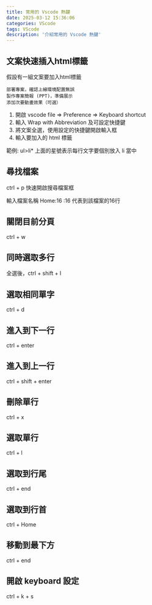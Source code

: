 ```yaml
---
title: 常用的 Vscode 熱鍵
date: 2025-03-12 15:36:06
categories: VScode
tags: VScode
description: '介紹常用的 Vscode 熱鍵'
---
```


## 文案快速插入html標籤

假設有一組文案要加入html標籤

```
部署專案，確認上線環境配置無誤
製作專案簡報 (PPT)，準備展示
添加次要動畫效果（可選）
```

1. 開啟 vscode file => Preference => Keyboard shortcut
2. 輸入 Wrap with Abbreviation 及可設定快捷鍵
3. 將文案全選，使用設定的快捷鍵開啟輸入框
4. 輸入要加入的 html 標籤

範例: ul>li*
上面的星號表示每行文字要個別放入 li 當中

## 尋找檔案

ctrl + p  快速開啟搜尋檔案框

輸入檔案名稱 Home:16
:16 代表到該檔案的16行

## 關閉目前分頁

ctrl + w

## 同時選取多行
全選後，ctrl + shift + l

## 選取相同單字

ctrl + d

## 進入到下一行

ctrl + enter

## 進入到上一行

ctrl + shift + enter

## 刪除單行

ctrl + x

## 選取單行

ctrl + l

## 選取到行尾

ctrl + end

## 選取到行首

ctrl + Home

## 移動到最下方

ctrl + end

## 開啟 keyboard 設定

ctrl + k + s





